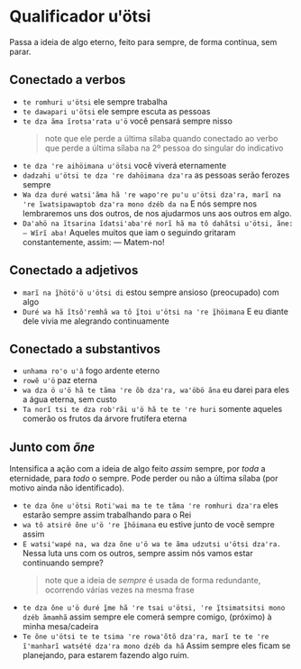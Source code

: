 # Qualificador uꞌötsi

Passa a ideia de algo eterno, feito para sempre, de forma contínua, sem parar.

## Conectado a verbos

- `te romhuri uꞌötsi` ele sempre trabalha
- `te dawapari uꞌötsi` ele sempre escuta as pessoas
- `te dza ãma ĩrotsaꞌrata uꞌö` você pensará sempre nisso
  > note que ele perde a última sílaba quando conectado ao verbo que perde a última sílaba na 2º pessoa do singular do indicativo
- `te dza ꞌre aihöimana uꞌötsi` você viverá eternamente
- `dadzahi uꞌötsi te dza ꞌre dahöimana dzaꞌra` as pessoas serão ferozes sempre
- `Wa dza duré watsiꞌãma hã ꞌre wapoꞌre puꞌu uꞌötsi dzaꞌra, marĩ na ꞌre ĩwatsipawaptob dzaꞌra mono dzéb da na` E nós sempre nos lembraremos uns dos outros, de nos ajudarmos uns aos outros em algo.
- `Daꞌahö na ĩtsarina ĩdatsiꞌabaꞌré norĩ hã ma tô dahãtsi uꞌötsi, ãne:  — Wĩrĩ aba!` Aqueles muitos que iam o seguindo gritaram constantemente, assim: — Matem-no!

## Conectado a adjetivos

- `marĩ na ĩ̱hötöꞌö uꞌötsi di` estou sempre ansioso (preocupado) com algo
- `Duré wa hã ĩtsõꞌremhã wa tô ĩ̱toi uꞌötsi na ꞌre ĩ̱höimana` E eu diante dele vivia me alegrando continuamente

## Conectado a substantivos

- `unhama roꞌo uꞌâ` fogo ardente eterno
- `rowẽ uꞌö` paz eterna
- `wa dza ö uꞌö hã te tãma ꞌre õb dzaꞌra, waꞌöbö ãna` eu darei para eles a água eterna, sem custo
- `Ta norĩ tsi te dza robꞌrãi uꞌö hã te te ꞌre huri` somente aqueles comerão os frutos da árvore frutífera eterna

## Junto com *õne*

Intensifica a ação com a ideia de algo feito *assim* sempre, por *toda* a eternidade, para *todo* o sempre. Pode perder ou não a última sílaba (por motivo ainda não identificado).

- `te dza õne uꞌötsi Rotiꞌwai ma te te tãma ꞌre romhuri dzaꞌra` eles estarão sempre assim trabalhando para o Rei
- `wa tô atsiré õne uꞌö ꞌre ĩ̱höimana` eu estive junto de você sempre assim  
- `E watsiꞌwapé na, wa dza õne uꞌö wa te ãma udzutsi uꞌötsi dzaꞌra.` Nessa luta uns com os outros, sempre assim nós vamos estar continuando sempre?
  > note que a ideia de *sempre* é usada de forma redundante, ocorrendo várias vezes na mesma frase
- `te dza õne uꞌö duré ĩ̱me hã ꞌre tsai uꞌötsi, ꞌre ĩ̱tsimatsitsi mono dzéb ãmamhã` assim sempre ele comerá sempre comigo, (próximo) à minha mesa/cadeira
- `Te õne uꞌötsi te te tsima ꞌre rowaꞌõtõ dzaꞌra, marĩ te te ꞌre ĩꞌmanharĩ watsété dzaꞌra mono dzéb da hã` Assim sempre eles ficam se planejando, para estarem fazendo algo ruim.

